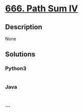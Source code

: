 # [666. Path Sum IV](https://leetcode.com/problems/path-sum-iv)

## Description
None


## Solutions


### Python3

```python

```

### Java

```java

```

### ...
```

```
